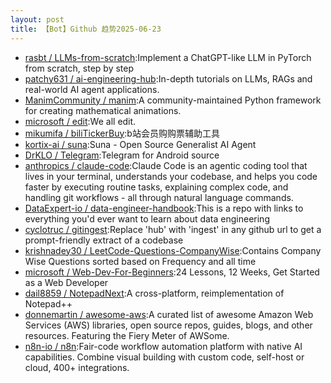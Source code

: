```yaml
---
layout: post
title: 【Bot】Github 趋势2025-06-23
---
```


* [rasbt / LLMs-from-scratch](https://github.com/rasbt/LLMs-from-scratch):Implement a ChatGPT-like LLM in PyTorch from scratch, step by step
* [patchy631 / ai-engineering-hub](https://github.com/patchy631/ai-engineering-hub):In-depth tutorials on LLMs, RAGs and real-world AI agent applications.
* [ManimCommunity / manim](https://github.com/ManimCommunity/manim):A community-maintained Python framework for creating mathematical animations.
* [microsoft / edit](https://github.com/microsoft/edit):We all edit.
* [mikumifa / biliTickerBuy](https://github.com/mikumifa/biliTickerBuy):b站会员购购票辅助工具
* [kortix-ai / suna](https://github.com/kortix-ai/suna):Suna - Open Source Generalist AI Agent
* [DrKLO / Telegram](https://github.com/DrKLO/Telegram):Telegram for Android source
* [anthropics / claude-code](https://github.com/anthropics/claude-code):Claude Code is an agentic coding tool that lives in your terminal, understands your codebase, and helps you code faster by executing routine tasks, explaining complex code, and handling git workflows - all through natural language commands.
* [DataExpert-io / data-engineer-handbook](https://github.com/DataExpert-io/data-engineer-handbook):This is a repo with links to everything you'd ever want to learn about data engineering
* [cyclotruc / gitingest](https://github.com/cyclotruc/gitingest):Replace 'hub' with 'ingest' in any github url to get a prompt-friendly extract of a codebase
* [krishnadey30 / LeetCode-Questions-CompanyWise](https://github.com/krishnadey30/LeetCode-Questions-CompanyWise):Contains Company Wise Questions sorted based on Frequency and all time
* [microsoft / Web-Dev-For-Beginners](https://github.com/microsoft/Web-Dev-For-Beginners):24 Lessons, 12 Weeks, Get Started as a Web Developer
* [dail8859 / NotepadNext](https://github.com/dail8859/NotepadNext):A cross-platform, reimplementation of Notepad++
* [donnemartin / awesome-aws](https://github.com/donnemartin/awesome-aws):A curated list of awesome Amazon Web Services (AWS) libraries, open source repos, guides, blogs, and other resources. Featuring the Fiery Meter of AWSome.
* [n8n-io / n8n](https://github.com/n8n-io/n8n):Fair-code workflow automation platform with native AI capabilities. Combine visual building with custom code, self-host or cloud, 400+ integrations.
